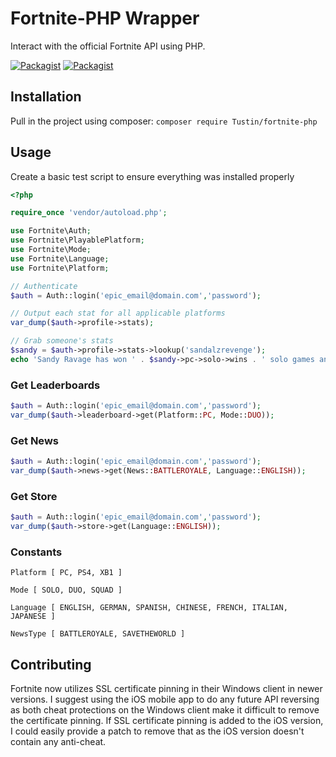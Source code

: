 # Fortnite-PHP Wrapper
Interact with the official Fortnite API using PHP.

[![Packagist](https://img.shields.io/packagist/l/doctrine/orm.svg)]()
[![Packagist](https://img.shields.io/packagist/v/Tustin/fortnite-php.svg)]()

## Installation
Pull in the project using composer:
`composer require Tustin/fortnite-php`

## Usage
Create a basic test script to ensure everything was installed properly
```php
<?php

require_once 'vendor/autoload.php';

use Fortnite\Auth;
use Fortnite\PlayablePlatform;
use Fortnite\Mode;
use Fortnite\Language;
use Fortnite\Platform;

// Authenticate
$auth = Auth::login('epic_email@domain.com','password');

// Output each stat for all applicable platforms
var_dump($auth->profile->stats);

// Grab someone's stats
$sandy = $auth->profile->stats->lookup('sandalzrevenge');
echo 'Sandy Ravage has won ' . $sandy->pc->solo->wins . ' solo games and ' . $sandy->pc->squad->wins . ' squad games!';
```

### Get Leaderboards
```php
$auth = Auth::login('epic_email@domain.com','password');
var_dump($auth->leaderboard->get(Platform::PC, Mode::DUO)); 

```

### Get News 
```php
$auth = Auth::login('epic_email@domain.com','password');
var_dump($auth->news->get(News::BATTLEROYALE, Language::ENGLISH)); 
```



### Get Store
```php
$auth = Auth::login('epic_email@domain.com','password');
var_dump($auth->store->get(Language::ENGLISH)); 
```

### Constants
```
Platform [ PC, PS4, XB1 ]

Mode [ SOLO, DUO, SQUAD ]

Language [ ENGLISH, GERMAN, SPANISH, CHINESE, FRENCH, ITALIAN, JAPANESE ]

NewsType [ BATTLEROYALE, SAVETHEWORLD ]
```

## Contributing
Fortnite now utilizes SSL certificate pinning in their Windows client in newer versions. I suggest using the iOS mobile app to do any future API reversing as both cheat protections on the Windows client make it difficult to remove the certificate pinning. If SSL certificate pinning is added to the iOS version, I could easily provide a patch to remove that as the iOS version doesn't contain any anti-cheat.
